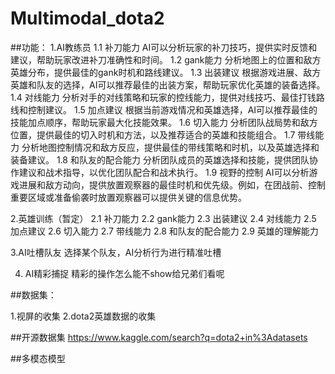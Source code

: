 # Multimodal_dota2
##功能：
1.AI教练员
  1.1 补刀能力  AI可以分析玩家的补刀技巧，提供实时反馈和建议，帮助玩家改进补刀准确性和时间。
  1.2 gank能力  分析地图上的位置和敌方英雄分布，提供最佳的gank时机和路线建议。
  1.3 出装建议  根据游戏进展、敌方英雄和队友的选择，AI可以推荐最佳的出装方案，帮助玩家优化英雄的装备选择。
  1.4 对线能力  分析对手的对线策略和玩家的控线能力，提供对线技巧、最佳打钱路线和控制建议。
  1.5 加点建议  根据当前游戏情况和英雄选择，AI可以推荐最佳的技能加点顺序，帮助玩家最大化技能效果。
  1.6 切入能力  分析团队战局势和敌方位置，提供最佳的切入时机和方法，以及推荐适合的英雄和技能组合。
  1.7 带线能力  分析地图控制情况和敌方反应，提供最佳的带线策略和时机，以及英雄选择和装备建议。
  1.8 和队友的配合能力  分析团队成员的英雄选择和技能，提供团队协作建议和战术指导，以优化团队配合和战术执行。
  1.9 视野的控制   AI可以分析游戏进展和敌方动向，提供放置观察器的最佳时机和优先级。例如，在团战前、控制重要区域或准备偷袭时放置观察器可以提供关键的信息优势。
  
2.英雄训练（暂定）
  2.1 补刀能力
  2.2 gank能力
  2.3 出装建议
  2.4 对线能力
  2.5 加点建议
  2.6 切入能力
  2.7 带线能力
  2.8 和队友的配合能力
  2.9 英雄的理解能力

3.AI吐槽队友
  选择某个队友，AI分析行为进行精准吐槽

4. AI精彩捕捉
  精彩的操作怎么能不show给兄弟们看呢

##数据集：

1.视屏的收集
2.dota2英雄数据的收集


##开源数据集
https://www.kaggle.com/search?q=dota2+in%3Adatasets


##多模态模型
